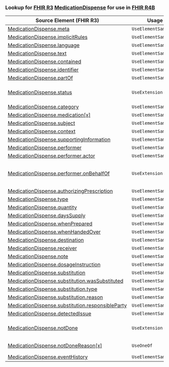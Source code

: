 ### Lookup for [FHIR R3](https://hl7.org/fhir/STU3/) [MedicationDispense](https://hl7.org/fhir/STU3/MedicationDispense.html) for use in [FHIR R4B](https://hl7.org/fhir/R4B/)

| Source Element (FHIR R3) | Usage | Target |
| -------------- | ----- | ------ |
| [MedicationDispense.meta](https://hl7.org/fhir/STU3/MedicationDispense.html#resource) | `UseElementSameName` | [MedicationDispense.meta](https://hl7.org/fhir/R4B/MedicationDispense.html#resource) |
| [MedicationDispense.implicitRules](https://hl7.org/fhir/STU3/MedicationDispense.html#resource) | `UseElementSameName` | [MedicationDispense.implicitRules](https://hl7.org/fhir/R4B/MedicationDispense.html#resource) |
| [MedicationDispense.language](https://hl7.org/fhir/STU3/MedicationDispense.html#resource) | `UseElementSameName` | [MedicationDispense.language](https://hl7.org/fhir/R4B/MedicationDispense.html#resource) |
| [MedicationDispense.text](https://hl7.org/fhir/STU3/MedicationDispense.html#resource) | `UseElementSameName` | [MedicationDispense.text](https://hl7.org/fhir/R4B/MedicationDispense.html#resource) |
| [MedicationDispense.contained](https://hl7.org/fhir/STU3/MedicationDispense.html#resource) | `UseElementSameName` | [MedicationDispense.contained](https://hl7.org/fhir/R4B/MedicationDispense.html#resource) |
| [MedicationDispense.identifier](https://hl7.org/fhir/STU3/MedicationDispense.html#resource) | `UseElementSameName` | [MedicationDispense.identifier](https://hl7.org/fhir/R4B/MedicationDispense.html#resource) |
| [MedicationDispense.partOf](https://hl7.org/fhir/STU3/MedicationDispense.html#resource) | `UseElementSameName` | [MedicationDispense.partOf](https://hl7.org/fhir/R4B/MedicationDispense.html#resource) |
| [MedicationDispense.status](https://hl7.org/fhir/STU3/MedicationDispense.html#resource) | `UseExtension` | [http://hl7.org/fhir/3.0/StructureDefinition/extension-MedicationDispense.status](StructureDefinition-ext-R3-MedicationDispense.status.html) |
| [MedicationDispense.category](https://hl7.org/fhir/STU3/MedicationDispense.html#resource) | `UseElementSameName` | [MedicationDispense.category](https://hl7.org/fhir/R4B/MedicationDispense.html#resource) |
| [MedicationDispense.medication[x]](https://hl7.org/fhir/STU3/MedicationDispense.html#resource) | `UseElementSameName` | [MedicationDispense.medication[x]](https://hl7.org/fhir/R4B/MedicationDispense.html#resource) |
| [MedicationDispense.subject](https://hl7.org/fhir/STU3/MedicationDispense.html#resource) | `UseElementSameName` | [MedicationDispense.subject](https://hl7.org/fhir/R4B/MedicationDispense.html#resource) |
| [MedicationDispense.context](https://hl7.org/fhir/STU3/MedicationDispense.html#resource) | `UseElementSameName` | [MedicationDispense.context](https://hl7.org/fhir/R4B/MedicationDispense.html#resource) |
| [MedicationDispense.supportingInformation](https://hl7.org/fhir/STU3/MedicationDispense.html#resource) | `UseElementSameName` | [MedicationDispense.supportingInformation](https://hl7.org/fhir/R4B/MedicationDispense.html#resource) |
| [MedicationDispense.performer](https://hl7.org/fhir/STU3/MedicationDispense.html#resource) | `UseElementSameName` | [MedicationDispense.performer](https://hl7.org/fhir/R4B/MedicationDispense.html#resource) |
| [MedicationDispense.performer.actor](https://hl7.org/fhir/STU3/MedicationDispense.html#resource) | `UseElementSameName` | [MedicationDispense.performer.actor](https://hl7.org/fhir/R4B/MedicationDispense.html#resource) |
| [MedicationDispense.performer.onBehalfOf](https://hl7.org/fhir/STU3/MedicationDispense.html#resource) | `UseExtension` | [http://hl7.org/fhir/3.0/StructureDefinition/extension-MedicationDispense.performer.onBehalfOf](StructureDefinition-ext-R3-MedicationDispense.pe.onBehalfOf.html) |
| [MedicationDispense.authorizingPrescription](https://hl7.org/fhir/STU3/MedicationDispense.html#resource) | `UseElementSameName` | [MedicationDispense.authorizingPrescription](https://hl7.org/fhir/R4B/MedicationDispense.html#resource) |
| [MedicationDispense.type](https://hl7.org/fhir/STU3/MedicationDispense.html#resource) | `UseElementSameName` | [MedicationDispense.type](https://hl7.org/fhir/R4B/MedicationDispense.html#resource) |
| [MedicationDispense.quantity](https://hl7.org/fhir/STU3/MedicationDispense.html#resource) | `UseElementSameName` | [MedicationDispense.quantity](https://hl7.org/fhir/R4B/MedicationDispense.html#resource) |
| [MedicationDispense.daysSupply](https://hl7.org/fhir/STU3/MedicationDispense.html#resource) | `UseElementSameName` | [MedicationDispense.daysSupply](https://hl7.org/fhir/R4B/MedicationDispense.html#resource) |
| [MedicationDispense.whenPrepared](https://hl7.org/fhir/STU3/MedicationDispense.html#resource) | `UseElementSameName` | [MedicationDispense.whenPrepared](https://hl7.org/fhir/R4B/MedicationDispense.html#resource) |
| [MedicationDispense.whenHandedOver](https://hl7.org/fhir/STU3/MedicationDispense.html#resource) | `UseElementSameName` | [MedicationDispense.whenHandedOver](https://hl7.org/fhir/R4B/MedicationDispense.html#resource) |
| [MedicationDispense.destination](https://hl7.org/fhir/STU3/MedicationDispense.html#resource) | `UseElementSameName` | [MedicationDispense.destination](https://hl7.org/fhir/R4B/MedicationDispense.html#resource) |
| [MedicationDispense.receiver](https://hl7.org/fhir/STU3/MedicationDispense.html#resource) | `UseElementSameName` | [MedicationDispense.receiver](https://hl7.org/fhir/R4B/MedicationDispense.html#resource) |
| [MedicationDispense.note](https://hl7.org/fhir/STU3/MedicationDispense.html#resource) | `UseElementSameName` | [MedicationDispense.note](https://hl7.org/fhir/R4B/MedicationDispense.html#resource) |
| [MedicationDispense.dosageInstruction](https://hl7.org/fhir/STU3/MedicationDispense.html#resource) | `UseElementSameName` | [MedicationDispense.dosageInstruction](https://hl7.org/fhir/R4B/MedicationDispense.html#resource) |
| [MedicationDispense.substitution](https://hl7.org/fhir/STU3/MedicationDispense.html#resource) | `UseElementSameName` | [MedicationDispense.substitution](https://hl7.org/fhir/R4B/MedicationDispense.html#resource) |
| [MedicationDispense.substitution.wasSubstituted](https://hl7.org/fhir/STU3/MedicationDispense.html#resource) | `UseElementSameName` | [MedicationDispense.substitution.wasSubstituted](https://hl7.org/fhir/R4B/MedicationDispense.html#resource) |
| [MedicationDispense.substitution.type](https://hl7.org/fhir/STU3/MedicationDispense.html#resource) | `UseElementSameName` | [MedicationDispense.substitution.type](https://hl7.org/fhir/R4B/MedicationDispense.html#resource) |
| [MedicationDispense.substitution.reason](https://hl7.org/fhir/STU3/MedicationDispense.html#resource) | `UseElementSameName` | [MedicationDispense.substitution.reason](https://hl7.org/fhir/R4B/MedicationDispense.html#resource) |
| [MedicationDispense.substitution.responsibleParty](https://hl7.org/fhir/STU3/MedicationDispense.html#resource) | `UseElementSameName` | [MedicationDispense.substitution.responsibleParty](https://hl7.org/fhir/R4B/MedicationDispense.html#resource) |
| [MedicationDispense.detectedIssue](https://hl7.org/fhir/STU3/MedicationDispense.html#resource) | `UseElementSameName` | [MedicationDispense.detectedIssue](https://hl7.org/fhir/R4B/MedicationDispense.html#resource) |
| [MedicationDispense.notDone](https://hl7.org/fhir/STU3/MedicationDispense.html#resource) | `UseExtension` | [http://hl7.org/fhir/3.0/StructureDefinition/extension-MedicationDispense.notDone](StructureDefinition-ext-R3-MedicationDispense.notDone.html) |
| [MedicationDispense.notDoneReason[x]](https://hl7.org/fhir/STU3/MedicationDispense.html#resource) | `UseOneOf` | [MedicationDispense.extension](https://hl7.org/fhir/R4B/MedicationDispense.html#resource)<br />[MedicationDispense.statusReason[x]](https://hl7.org/fhir/R4B/MedicationDispense.html#resource) |
| [MedicationDispense.eventHistory](https://hl7.org/fhir/STU3/MedicationDispense.html#resource) | `UseElementSameName` | [MedicationDispense.eventHistory](https://hl7.org/fhir/R4B/MedicationDispense.html#resource) |
